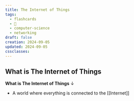 ```yaml
---
title: The Internet of Things
tags:
  - flashcards
  - 🌱
  - computer-science
  - networking
draft: false
creation: 2024-09-05
updated: 2024-09-05
cssclasses: 
---
```

## What is The Internet of Things

**What is The Internet of Things**
↓
- A world where everything is connected to the [[Internet]]
<!--SR:!2025-01-01,16,290-->